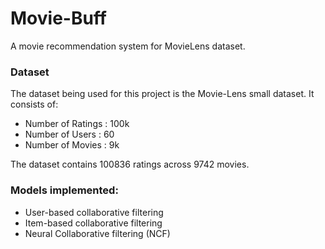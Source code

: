 # Movie-Buff
A movie recommendation system for MovieLens dataset.


### Dataset

The dataset being used for this project is the Movie-Lens small dataset. It consists of:
- Number of Ratings : 100k
- Number of Users : 60
- Number of Movies : 9k

The dataset contains 100836 ratings across 9742 movies.

### Models implemented:
- User-based collaborative filtering
- Item-based collaborative filtering
- Neural Collaborative filtering (NCF)
